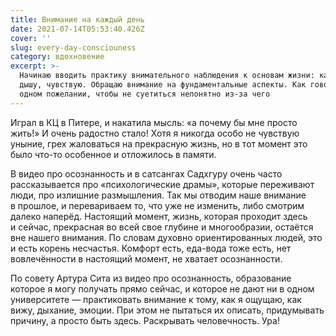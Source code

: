 ```yaml
---
title: Внимание на каждый день
date: 2021-07-14T05:53:40.426Z
cover: ''
slug: every-day-consciouness
category: вдохновение
excerpt: >-
  Начинаю вводить практику внимательного наблюдения к основам жизни: как говорю,
  дышу, чувствую. Обращаю внимание на фундаментальные аспекты. Как говорилось в
  одном пожелании, чтобы не суетиться непонятно из-за чего
---
```

<p>Играл в&nbsp;КЦ&nbsp;в&nbsp;Питере, и&nbsp;накатила мысль: &laquo;а&nbsp;почему&nbsp;бы мне просто жить!&raquo; И&nbsp;очень радостно стало! Хотя я&nbsp;никогда особо не&nbsp;чувствую уныние, грех жаловаться на&nbsp;прекрасную жизнь, но&nbsp;в&nbsp;тот момент это было <nobr>что-то</nobr> особенное и&nbsp;отложилось в&nbsp;памяти.</p>
<p>В&nbsp;видео про осознанность и&nbsp;в&nbsp;сатсангах Садхгуру очень часто рассказывается про &laquo;психологические драмы&raquo;, которые переживают люди, про излишние размышления. Так мы&nbsp;отводим наше внимание в&nbsp;прошлое, и&nbsp;перевариваем то, что уже не&nbsp;изменить, либо смотрим далеко наперёд. Настоящий момент, жизнь, которая проходит здесь и&nbsp;сейчас, прекрасная во&nbsp;всей свое глубине и&nbsp;многообразии, остаётся вне нашего внимания. По&nbsp;словам духовно ориентированных людей, это и&nbsp;есть корень несчастья. Комфорт есть, <nobr>еда-вода</nobr> тоже есть, нет вовлечённости в&nbsp;настоящий момент, не&nbsp;хватает осознанности.</p>
<p>По&nbsp;совету Артура Сита из&nbsp;видео про осознанность, образование которое я&nbsp;могу получать прямо сейчас, и&nbsp;которое не&nbsp;дают ни&nbsp;в&nbsp;одном университете&nbsp;&mdash; практиковать внимание к&nbsp;тому, как я&nbsp;ощущаю, как вижу, дыхание, эмоции. При этом не&nbsp;пытаться их&nbsp;описать, придумывать причину, а&nbsp;просто быть здесь. Раскрывать человечность. Ура!</p>
